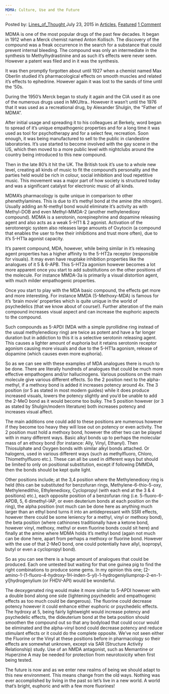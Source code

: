 ```yaml
---
MDMA: Culture, Use and the Future
---
```

<article class="post-listing post-10972 post type-post status-publish format-standard has-post-thumbnail hentry category-deepdot-news tag-culture tag-future tag-mdma">
    <div class="post-inner">
    <p class="post-meta">
    <span>Posted by: <a href="https://www.deepdotweb.com/author/lines_of_thought/" title="">Lines_of_Thought </a></span>
    <span>July 23, 2015</span>
    <span>in <a href="https://www.deepdotweb.com/category/articles/" rel="category tag">Articles</a>, <a href="https://www.deepdotweb.com/category/deepdot-news/" rel="category tag">Featured</a></span>
    <span><a href="https://www.deepdotweb.com/2015/07/23/mdma-culture-use-and-the-future/#comments">1 Comment</a></span>
    </p>
    <div class="clear"></div>
    <div class="entry">
    <p>MDMA is one of the most popular drugs of the past few decades. It began in 1912 when a Merck chemist named Anton Kollisch. The discovery of the compound was a freak occurrence in the search for a substance that could prevent internal bleeding. The compound was only an intermediate in the synthesis to Methylhydrastinine and as such it&#8217;s effects were never seen. However a patent was filed and in it was the synthesis.</p>
    <p>It was then promptly forgotten about until 1927 when a chemist named Max Oberlin studied it&#8217;s pharmacological effects on smooth muscles and related it&#8217;s effects to ephedrine. However again it was lost to the sands of time until the &#8217;50s.</p>
    <p>During the 1950&#8217;s Merck began to study it again and the CIA used it as one of the numerous drugs used in MKUltra.. However it wasn&#8217;t until the 1976 that it was used as a recreational drug, by Alexander Shulgin, the “Father of MDMA”.</p>
    <p>After initial usage and spreading it to his colleagues at Berkely, word began to spread of it&#8217;s unique empathogenic properties and for a long time it was used as tool for psychotherapy and for a select few, recreation. Soon enough, it was being manufactured to sell to the public in clandestine laboratories. It&#8217;s use started to become involved with the gay scene in the US, which then moved to a more public level with nightclubs around the country being introduced to this new compound.</p>
    <p>Then in the late 80&#8217;s it hit the UK. The British took it&#8217;s use to a whole new level, creating all kinds of music to fit the compound&#8217;s personality and the parties held would be rich in colour, social inhibition and loud repetitive music. This movement was a major part of how society is structured today and was a significant catalyst for electronic music of all kinds.</p>
    <p>MDMA&#8217;s pharmacology is quite unique in comparison to other phenethylamines. This is due to it&#8217;s methyl bond at the amine (the nitrogen). Usually adding an N-methyl bond would eliminate it&#8217;s activity as with Methyl-DOB and even Methyl-MMDA-2 (another methylenedioxy compound). MDMA is a serotonin, norepinephrine and dopamine releasing agent and also acts as a weak 5-HT1 &amp; 2 agonist. Activation of the serotonergic system also releases large amounts of Oxytocin (a compound that enables the user to free their inhibitions and trust more often), due to it&#8217;s 5-HT1a agonist capacity.</p>
    <p>It&#8217;s parent compound, MDA, however, while being similar in it&#8217;s releasing agent properties has a higher affinity to the 5-HT2a receptor (responsible for visuals). It may even have reuptake inhibition properties like the analogues of it 5 &amp; 6-APB. This 5-HT2a agonism however becomes a lot more apparent once you start to add substitutions on the other positions of the molecule. For instance MMDA-3a is primarily a visual distortion agent, with much milder empathogenic properties.</p>
    <p>Once you start to play with the MDA basic compound, the effects get more and more interesting. For instance MMDA (5-Methoxy-MDA) is famous for it&#8217;s &#8216;brain movie&#8217; properties which is quite unique in the world of psychedelics (that we know about of course!). Further alteration of the main compound increases visual aspect and can increase the euphoric aspects to the compound.</p>
    <p>Such compounds as 5-APDI (MDA with a simple pyrollidine ring instead of the usual methylenedioxy ring) are twice as potent and have a far longer duration but in addiction to this it is a selective serotonin releasing agent. This causes a lighter amount of euphoria but it retains serotonin receptor agonism causing more visuals and due to the 5-HT1a agonism, release of dopamine (which causes even more euphoria).</p>
    <p>So as we can see with these examples of MDA analogues there is much to be done. There are literally hundreds of analogues that could be much more effective empathogens and/or hallucinogens. Various positions on the main molecule give various different effects. So the 2 position next to the alpha-methyl, if a methoxy bond is added it increases potency around 4x. The 3 position (or 5 as stated in most modern guides) while it does produce increased visuals, lowers the potency slightly and you&#8217;d be unable to add the 2-MeO bond as it would become too bulky. The 5 position however (or 3 as stated by Shulgin/modern literature) both increases potency and increases visual affect.</p>
    <p>The main additions one could add to these positions are numerous however if they become too heavy they will lose out on potency or even activity. The 2 position must hold a methoxy bond, however the other two can be played with in many different ways. Basic alkyl bonds up to perhaps the molecular mass of an ethoxy bond (for instance: Ally, Vinyl, Ethanyl). Then Thiosulphate and Oxygen bonds with similar alkyl bonds attached. Or halogens, used in various different ways (such as methylfluoro, Chloro, Thiomethylfluoro etc.). These can all be used in different ways but should be limited to only on positional substitution, except if following DMMDA, then the bonds should be kept quite light.</p>
    <p>Other positions include; at the 3,4 position where the Methylenedioxy ring is held (this can be substituted for benzofuran rings, Methylene-6-thio-5-oxy, Methylenedithio, Ethylenedioxy, Cyclopropyl (with each end at the 3 &amp; 4 positions) etc.), each opposite position of a benzofuran ring (i.e. 5-fluoro-6-APDB, 5, 6 dimethyl-IAP, or even deuterium bonds at each position on the ring), the alpha position (not much can be done here as anything much larger than an ethyl bond turns it into an antidepressant with SSRI effects, however there could be some leniency for a methyl, vinyl or methoxy bond), the beta position (where cathinones traditionally have a ketone bond, however vinyl, methoxy, methyl or even fluorine bonds could sit here) and finally at the amine where MDMA holds it&#8217;s methyl bond (again not much can be done here, apart from perhaps a methoxy or fluorine bond. However with the use of that 2-MeO bond, one could potentially have allyl, isopropyl, butyl or even a cyclopropyl bond).</p>
    <p>So as you can see there is a huge amount of analogues that could be produced. Each one untested but waiting for that one guinea pig to find the right combinations to produce some gems. In my opinion this one; [2-amino-1-(1-fluoro-4-hydroxy-1H-inden-5-yl)-1-hydrogeniyliumprop-2-en-1-yl]hydrogenylium (or FHDV-API) would be wonderful.</p>
    <p>The deoxygenated ring would make it more similar to 5-APDI however with a double bond along one side (lightening psychedelic and empathogenic effects as too much could be dangerous). The fluorine could decrease potency however it could enhance either euphoric or psychedelic effects. The hydroxy at 5, being fairly lightweight would increase potency and psychedelic effects, the dideuterium bond at the beta position should smoothen the compound out so that any bodyload that could occur would be eliminated and the alpha-vinyl bond could decrease potency and reduce stimulant effects or it could do the complete opposite. We&#8217;ve not seen either the Fluorine or the Vinyl at these positions before in pharmacology so their effects are somewhat unknown, except via SAR (Structure Activity Relationship) study. Use of an NMDA antagonist, such as Memantine or Huperzine A may be needed for protection from neurotoxicity when first being tested.</p>
    <p>The future is now and as we enter new realms of being we should adapt to this new environment. This means change from the old ways. Nothing was ever accomplished by living in the past so let&#8217;s live in a new world. A world that&#8217;s bright, euphoric and with a few more fluorines!</p>
    </div>
    <span style="display:none"><a href="https://www.deepdotweb.com/tag/culture/" rel="tag">culture</a> <a href="https://www.deepdotweb.com/tag/future/" rel="tag">future</a> <a href="https://www.deepdotweb.com/tag/mdma/" rel="tag">mdma</a></span> <span style="display:none" class="updated">2015-07-23</span>
    <div style="display:none" class="vcard author" itemprop="author" itemscope itemtype="http://schema.org/Person"><strong class="fn" itemprop="name"><a href="https://www.deepdotweb.com/author/lines_of_thought/" title="Posts by Lines_of_Thought" rel="author">Lines_of_Thought</a></strong></div>
    </div>
</article>

